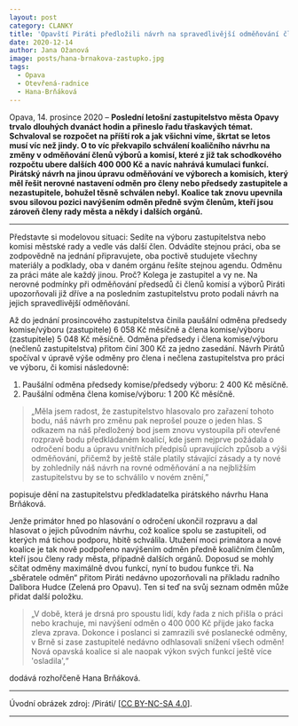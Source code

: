 ```yaml
---
layout: post
category: CLANKY
title: 'Opavští Piráti předložili návrh na spravedlivější odměňování členů výborů a komisí města. Ten neprošel, místo toho koalice schválila navýšení odměn, které nahrává kumulaci funkcí'
date: 2020-12-14
author: Jana Ožanová
image: posts/hana-brnakova-zastupko.jpg
tags:
  - Opava
  - Otevřená-radnice
  - Hana-Brňáková
---
```


Opava, 14. prosince 2020 – **Poslední letošní zastupitelstvo města Opavy trvalo dlouhých dvanáct hodin a přineslo řadu třaskavých témat. Schvaloval se rozpočet na příští rok a jak všichni víme, škrtat se letos musí víc než jindy. O to víc překvapilo schválení koaličního návrhu na změny v odměňování členů výborů a komisí, které z již tak schodkového rozpočtu ubere dalších 400 000 Kč a navíc nahrává kumulaci funkcí. Pirátský návrh na jinou úpravu odměňování ve výborech a komisích, který měl řešit nerovné nastavení odměn pro členy nebo předsedy zastupitele a nezastupitele, bohužel těsně schválen nebyl. Koalice tak znovu upevnila svou silovou pozici navýšením odměn předně svým členům, kteří jsou zároveň členy rady města a někdy i dalších orgánů.**

<hr />

Představte si modelovou situaci: Sedíte na výboru zastupitelstva nebo komisi městské rady a vedle vás další člen. Odvádíte stejnou práci, oba se zodpovědně na jednání připravujete, oba poctivě studujete všechny materiály a podklady, oba v daném orgánu řešíte stejnou agendu. Odměnu za práci máte ale každý jinou. Proč? Kolega je zastupitel a vy ne. Na nerovné podmínky při odměňování předsedů či členů komisí a výborů Piráti upozorňovali již dříve a na posledním zastupitelstvu proto podali návrh na jejich spravedlivější odměňování.

Až do jednání prosincového zastupitelstva činila paušální odměna předsedy komise/výboru (zastupitele) 6 058 Kč měsíčně a člena komise/výboru (zastupitele) 5 048 Kč měsíčně. Odměna předsedy i člena komise/výboru (nečlenů zastupitelstva) přitom činí 300 Kč za jedno zasedání. Návrh Pirátů spočíval v úpravě výše odměny pro člena i nečlena zastupitelstva pro práci ve výboru, či komisi následovně:

1. Paušální odměna předsedy komise/předsedy výboru: 2 400 Kč měsíčně.
2. Paušální odměna člena komise/výboru: 1 200 Kč měsíčně.

> „Měla jsem radost, že zastupitelstvo hlasovalo pro zařazení tohoto bodu, náš návrh pro změnu pak neprošel pouze o jeden hlas. S odkazem na náš předložený bod jsem znovu vystoupila při otevřené rozpravě bodu předkládaném koalicí, kde jsem nejprve požádala o odročení bodu a úpravu vnitřních předpisů upravujících způsob a výši odměňování, přičemž by ještě stále platily stávající zásady a ty nové by zohlednily náš návrh na rovné odměňování a na nejbližším zastupitelstvu by se to schválilo v novém znění,”

popisuje dění na zastupitelstvu předkladatelka pirátského návrhu Hana Brňáková.

Jenže primátor hned po hlasování o odročení ukončil rozpravu a dal hlasovat o jejich původním návrhu, což koalice spolu se zastupiteli, od kterých má tichou podporu, hbitě schválila. Utužení moci primátora a nové koalice je tak nově podpořeno navýšením odměn předně koaličním členům, kteří jsou členy rady města, případně dalších orgánů. Doposud se mohly sčítat odměny maximálně dvou funkcí, nyní to budou funkce tři. Na „sběratele odměn“ přitom Piráti nedávno upozorňovali na příkladu radního Dalibora Hudce (Zelená pro Opavu). Ten si teď na svůj seznam odměn může přidat další položku.

> „V době, která je drsná pro spoustu lidí, kdy řada z nich přišla o práci nebo krachuje, mi navýšení odměn o 400 000 Kč přijde jako facka zleva zprava. Dokonce i poslanci si zamrazili své poslanecké odměny, v Brně si zase zastupitelé nedávno odhlasovali snížení všech odměn! Nová opavská koalice si ale naopak výkon svých funkcí ještě více 'osladila',“

dodává rozhořčeně Hana Brňáková.

---

Úvodní obrázek zdroj: /Piráti/ \[[CC BY-NC-SA 4.0](https://creativecommons.org/licenses/by-nc-sa/4.0/deed.cs)\].

- - -

